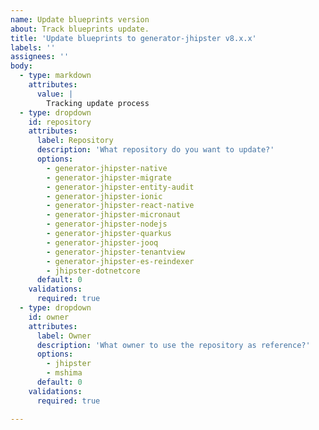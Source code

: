 ```yaml
---
name: Update blueprints version
about: Track blueprints update.
title: 'Update blueprints to generator-jhipster v8.x.x'
labels: ''
assignees: ''
body:
  - type: markdown
    attributes:
      value: |
        Tracking update process
  - type: dropdown
    id: repository
    attributes:
      label: Repository
      description: 'What repository do you want to update?'
      options:
        - generator-jhipster-native
        - generator-jhipster-migrate
        - generator-jhipster-entity-audit
        - generator-jhipster-ionic
        - generator-jhipster-react-native
        - generator-jhipster-micronaut
        - generator-jhipster-nodejs
        - generator-jhipster-quarkus
        - generator-jhipster-jooq
        - generator-jhipster-tenantview
        - generator-jhipster-es-reindexer
        - jhipster-dotnetcore
      default: 0
    validations:
      required: true
  - type: dropdown
    id: owner
    attributes:
      label: Owner
      description: 'What owner to use the repository as reference?'
      options:
        - jhipster
        - mshima
      default: 0
    validations:
      required: true

---
```



